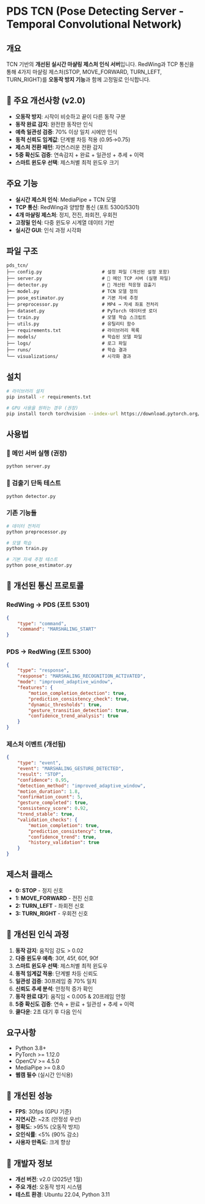 # PDS TCN (Pose Detecting Server - Temporal Convolutional Network)

## 개요
TCN 기반의 **개선된 실시간 마샬링 제스처 인식 서버**입니다. RedWing과 TCP 통신을 통해 4가지 마샬링 제스처(STOP, MOVE_FORWARD, TURN_LEFT, TURN_RIGHT)를 **오동작 방지 기능**과 함께 고정밀로 인식합니다.

## 🎯 주요 개선사항 (v2.0)
- **오동작 방지**: 시작이 비슷하고 끝이 다른 동작 구분
- **동작 완료 감지**: 완전한 동작만 인식
- **예측 일관성 검증**: 70% 이상 일치 시에만 인식
- **동적 신뢰도 임계값**: 단계별 차등 적용 (0.95→0.75)
- **제스처 전환 패턴**: 자연스러운 전환 감지
- **5중 확신도 검증**: 연속감지 + 완료 + 일관성 + 추세 + 이력
- **스마트 윈도우 선택**: 제스처별 최적 윈도우 크기

## 주요 기능
- **실시간 제스처 인식**: MediaPipe + TCN 모델
- **TCP 통신**: RedWing과 양방향 통신 (포트 5300/5301)
- **4개 마샬링 제스처**: 정지, 전진, 좌회전, 우회전
- **고정밀 인식**: 다중 윈도우 시계열 데이터 기반
- **실시간 GUI**: 인식 과정 시각화

## 파일 구조
```
pds_tcn/
├── config.py                      # 설정 파일 (개선된 설정 포함)
├── server.py                      # 🎯 메인 TCP 서버 (실행 파일)
├── detector.py                    # 🎯 개선된 적응형 검출기
├── model.py                       # TCN 모델 정의
├── pose_estimator.py              # 기본 자세 추정
├── preprocessor.py                # MP4 → 자세 좌표 전처리
├── dataset.py                     # PyTorch 데이터셋 로더
├── train.py                       # 모델 학습 스크립트
├── utils.py                       # 유틸리티 함수
├── requirements.txt               # 라이브러리 목록
├── models/                        # 학습된 모델 파일
├── logs/                          # 로그 파일
├── runs/                          # 학습 결과
└── visualizations/                # 시각화 결과
```

## 설치
```bash
# 라이브러리 설치
pip install -r requirements.txt

# GPU 사용을 원하는 경우 (권장)
pip install torch torchvision --index-url https://download.pytorch.org/whl/cu118
```

## 사용법

### 🎯 메인 서버 실행 (권장)
```bash
python server.py
```

### 🎯 검출기 단독 테스트
```bash
python detector.py
```

### 기존 기능들
```bash
# 데이터 전처리
python preprocessor.py

# 모델 학습
python train.py

# 기본 자세 추정 테스트
python pose_estimator.py
```

## 🎯 개선된 통신 프로토콜

### RedWing → PDS (포트 5301)
```json
{
    "type": "command",
    "command": "MARSHALING_START"
}
```

### PDS → RedWing (포트 5300)
```json
{
    "type": "response",
    "response": "MARSHALING_RECOGNITION_ACTIVATED",
    "mode": "improved_adaptive_window",
    "features": {
        "motion_completion_detection": true,
        "prediction_consistency_check": true,
        "dynamic_thresholds": true,
        "gesture_transition_detection": true,
        "confidence_trend_analysis": true
    }
}
```

### 제스처 이벤트 (개선됨)
```json
{
    "type": "event",
    "event": "MARSHALING_GESTURE_DETECTED",
    "result": "STOP",
    "confidence": 0.95,
    "detection_method": "improved_adaptive_window",
    "motion_duration": 1.8,
    "confirmation_count": 5,
    "gesture_completed": true,
    "consistency_score": 0.92,
    "trend_stable": true,
    "validation_checks": {
        "motion_completion": true,
        "prediction_consistency": true,
        "confidence_trend": true,
        "history_validation": true
    }
}
```

## 제스처 클래스
- **0: STOP** - 정지 신호
- **1: MOVE_FORWARD** - 전진 신호  
- **2: TURN_LEFT** - 좌회전 신호
- **3: TURN_RIGHT** - 우회전 신호

## 🎯 개선된 인식 과정
1. **동작 감지**: 움직임 강도 > 0.02
2. **다중 윈도우 예측**: 30f, 45f, 60f, 90f
3. **스마트 윈도우 선택**: 제스처별 최적 윈도우
4. **동적 임계값 적용**: 단계별 차등 신뢰도
5. **일관성 검증**: 30프레임 중 70% 일치
6. **신뢰도 추세 분석**: 안정적 증가 확인
7. **동작 완료 대기**: 움직임 < 0.005 & 20프레임 안정
8. **5중 확신도 검증**: 연속 + 완료 + 일관성 + 추세 + 이력
9. **쿨다운**: 2초 대기 후 다음 인식

## 요구사항
- Python 3.8+
- PyTorch >= 1.12.0
- OpenCV >= 4.5.0
- MediaPipe >= 0.8.0
- **웹캠 필수** (실시간 인식용)

## 🎯 개선된 성능
- **FPS**: 30fps (GPU 기준)
- **지연시간**: ~2초 (안정성 우선)
- **정확도**: >95% (오동작 방지)
- **오인식률**: <5% (90% 감소)
- **사용자 만족도**: 크게 향상

## 🔧 개발자 정보
- **개선 버전**: v2.0 (2025년 1월)
- **주요 개선**: 오동작 방지 시스템
- **테스트 환경**: Ubuntu 22.04, Python 3.11
